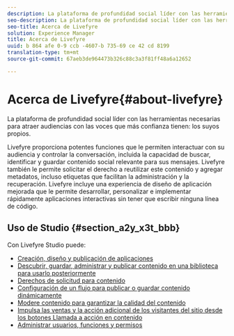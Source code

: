 ```yaml
---
description: La plataforma de profundidad social líder con las herramientas necesarias para atraer audiencias con las voces que confía en mayor medida.
seo-description: La plataforma de profundidad social líder con las herramientas necesarias para atraer audiencias con las voces que confía en mayor medida.
seo-title: Acerca de Livefyre
solution: Experience Manager
title: Acerca de Livefyre
uuid: b 864 afe 0-9 ccb -4607-b 735-69 ce 42 cd 8199
translation-type: tm+mt
source-git-commit: 67aeb3de964473b326c88c3a3f81ff48a6a12652

---
```



# Acerca de Livefyre{#about-livefyre}

La plataforma de profundidad social líder con las herramientas necesarias para atraer audiencias con las voces que más confianza tienen: los suyos propios.

Livefyre proporciona potentes funciones que le permiten interactuar con su audiencia y controlar la conversación, incluida la capacidad de buscar, identificar y guardar contenido social relevante para sus mensajes. Livefyre también le permite solicitar el derecho a reutilizar este contenido y agregar metadatos, incluso etiquetas que facilitan la administración y la recuperación. Livefyre incluye una experiencia de diseño de aplicación mejorada que le permite desarrollar, personalizar e implementar rápidamente aplicaciones interactivas sin tener que escribir ninguna línea de código.

## Uso de Studio {#section_a2y_x3t_bbb}

Con Livefyre Studio puede:

* [Creación, diseño y publicación de aplicaciones](c-about-apps/c-about-apps.md#c_about_apps)
* [Descubrir, guardar, administrar y publicar contenido en una biblioteca para usarlo posteriormente](c-library/c-assets/c-assets.md)
* [Derechos de solicitud para contenido](c-how-requesting-rights-works/t-send-a-rights-request-to-own-a-digital-asset.md#t_send_a_rights_request_to_own_a_digital_asset)
* [Configuración de un flujo para publicar o guardar contenido dinámicamente](c-streams/t-create-a-new-stream.md#t_create_a_new_stream)
* [Modere contenido para garantizar la calidad del contenido](c-features-livefyre/c-about-moderation/c-setting-up-moderation.md#c_setting_up_moderation)
* [Impulsa las ventas y la acción adicional de los visitantes del sitio desde los botones Llamada a acción en contenido](c-features-livefyre/c-ugc-commerce.md#c_ugc_commerce)
* [Administrar usuarios, funciones y permisos](c-about-apps/c-about-apps.md#c_about_apps)

